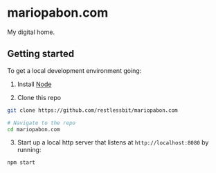 # mariopabon.com

My digital home.

## Getting started

To get a local development environment going:

1. Install [Node](https://nodejs.org/en/)

2. Clone this repo

```bash
git clone https://github.com/restlessbit/mariopabon.com

# Navigate to the repo
cd mariopabon.com
```

3. Start up a local http server that listens at `http://localhost:8080` by running:

```bash
npm start
```


